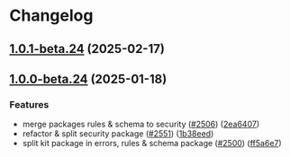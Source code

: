 # Changelog

## [1.0.1-beta.24](https://github.com/authup/authup/compare/v1.0.0-beta.24...v1.0.1-beta.24) (2025-02-17)

## [1.0.0-beta.24](https://github.com/authup/authup/compare/v1.0.0-beta.23...v1.0.0-beta.24) (2025-01-18)


### Features

* merge packages rules & schema to security ([#2506](https://github.com/authup/authup/issues/2506)) ([2ea6407](https://github.com/authup/authup/commit/2ea6407390cad4900416994e1af78dca1b36a170))
* refactor & split security package ([#2551](https://github.com/authup/authup/issues/2551)) ([1b38eed](https://github.com/authup/authup/commit/1b38eed204658cdde11b92f93027b843f47f43bf))
* split kit package in errors, rules & schema package ([#2500](https://github.com/authup/authup/issues/2500)) ([ff5a6e7](https://github.com/authup/authup/commit/ff5a6e731f4ea71faaefd1cd6fe02fbc0dc398e6))
